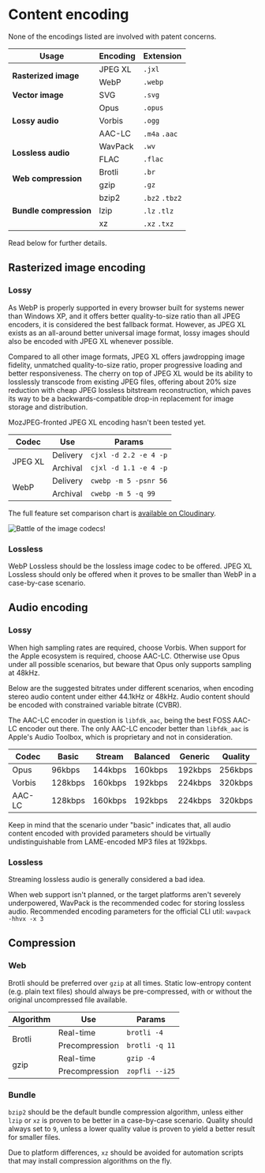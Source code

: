 # Content encoding
None of the encodings listed are involved with patent concerns.

<div><table>
	<thead><tr>
		<th>Usage</th>
		<th>Encoding</th>
		<th>Extension</th>
	</tr></thead>
	<tbody><tr>
		<td rowspan=2><b>Rasterized image</b></td>
		<td>JPEG XL</td>
		<td><code>.jxl</code></td>
	</tr><tr>
		<td>WebP</td>
		<td><code>.webp</code></td>
	</tr><tr>
		<td><b>Vector image</b></td>
		<td>SVG</td>
		<td><code>.svg</code></td>
	</tr><tr>
		<td rowspan=3><b>Lossy audio</b></td>
		<td>Opus</td>
		<td><code>.opus</code></td>
	</tr><tr>
		<td>Vorbis</td>
		<td><code>.ogg</code></td>
	</tr><tr>
		<td>AAC-LC</td>
		<td><code>.m4a</code> <code>.aac</code></td>
	</tr><tr>
		<td rowspan=2><b>Lossless audio</b></td>
		<td>WavPack</td>
		<td><code>.wv</code></td>
	</tr><tr>
		<td>FLAC</td>
		<td><code>.flac</code></td>
	</tr><tr>
		<td rowspan=2><b>Web compression</b></td>
		<td>Brotli</td>
		<td><code>.br</code></td>
	</tr><tr>
		<td>gzip</td>
		<td><code>.gz</code></td>
	</tr><tr>
		<td rowspan=3><b>Bundle compression</b></td>
		<td>bzip2</td>
		<td><code>.bz2</code> <code>.tbz2</code></td>
	</tr><tr>
		<td>lzip</td>
		<td><code>.lz</code> <code>.tlz</code></td>
	</tr><tr>
		<td>xz</td>
		<td><code>.xz</code> <code>.txz</code></td>
	</tr></tbody>
</table></div>

Read below for further details.

## Rasterized image encoding
### Lossy
As WebP is properly supported in every browser built for systems newer than Windows XP, and it offers better quality-to-size ratio than all JPEG encoders, it is considered the best fallback format. However, as JPEG XL exists as an all-around better universal image format, lossy images should also be encoded with JPEG XL whenever possible.

Compared to all other image formats, JPEG XL offers jawdropping image fidelity, unmatched quality-to-size ratio, proper progressive loading and better responsiveness. The cherry on top of JPEG XL would be its ability to losslessly transcode from existing JPEG files, offering about 20% size reduction with cheap JPEG lossless bitstream reconstruction, which paves its way to be a backwards-compatible drop-in replacement for image storage and distribution.

MozJPEG-fronted JPEG XL encoding hasn't been tested yet.

<div><table>
	<thead><tr>
		<th>Codec</th>
		<th>Use</th>
		<th>Params</th>
	</tr></thead>
	<tbody><tr>
		<td rowspan=2>JPEG XL</td>
		<td>Delivery</td>
		<td><code>cjxl -d 2.2 -e 4 -p</code></td>
	</tr><tr>
		<td>Archival</td>
		<td><code>cjxl -d 1.1 -e 4 -p</code></td>
	</tr><tr>
		<td rowspan=2>WebP</td>
		<td>Delivery</td>
		<td><code>cwebp -m 5 -psnr 56</code></td>
	</tr><tr>
		<td>Archival</td>
		<td><code>cwebp -m 5 -q 99</code></td>
	</tr></tbody>
</table></div>

The full feature set comparison chart is [available on Cloudinary](https://res.cloudinary.com/cloudinary-marketing/image/upload/w_700,c_fill,f_auto,q_auto,dpr_2.0/Web_Assets/blog/Battle-of-the-Codecs_fnl.png).

![Battle of the image codecs!](https://res.cloudinary.com/cloudinary-marketing/image/upload/w_700,c_fill,f_auto,q_auto,dpr_2.0/Web_Assets/blog/Battle-of-the-Codecs_fnl.png)

### Lossless
WebP Lossless should be the lossless image codec to be offered. JPEG XL Lossless should only be offered when it proves to be smaller than WebP in a case-by-case scenario.

## Audio encoding
### Lossy
When high sampling rates are required, choose Vorbis. When support for the Apple ecosystem is required, choose AAC-LC. Otherwise use Opus under all possible scenarios, but beware that Opus only supports sampling at 48kHz.

Below are the suggested bitrates under different scenarios, when encoding stereo audio content under either 44.1kHz or 48kHz. Audio content should be encoded with constrained variable bitrate (CVBR).

The AAC-LC encoder in question is `libfdk_aac`, being the best FOSS AAC-LC encoder out there. The only AAC-LC encoder better than `libfdk_aac` is Apple's Audio Toolbox, which is proprietary and not in consideration.

| Codec  | Basic   | Stream  | Balanced | Generic | Quality |
| ------ | ------- | ------- | -------- | ------- | ------- |
| Opus   | 96kbps  | 144kbps | 160kbps  | 192kbps | 256kbps |
| Vorbis | 128kbps | 160kbps | 192kbps  | 224kbps | 320kbps |
| AAC-LC | 128kbps | 160kbps | 192kbps  | 224kbps | 320kbps |

Keep in mind that the scenario under "basic" indicates that, all audio content encoded with provided parameters should be virtually undistinguishable from LAME-encoded MP3 files at 192kbps.

### Lossless
Streaming lossless audio is generally considered a bad idea.

When web support isn't planned, or the target platforms aren't severely underpowered, WavPack is the recommended codec for storing lossless audio. Recommended encoding parameters for the official CLI util: `wavpack -hhvx -x 3`

## Compression
### Web
Brotli should be preferred over `gzip` at all times. Static low-entropy content (e.g. plain text files) should always be pre-compressed, with or without the original uncompressed file available.

<div><table>
	<thead><tr>
		<th>Algorithm</th>
		<th>Use</th>
		<th>Params</th>
	</tr></thead>
	<tbody><tr>
		<td rowspan=2>Brotli</td>
		<td>Real-time</td>
		<td><code>brotli -4</code></td>
	</tr><tr>
		<td>Precompression</td>
		<td><code>brotli -q 11</code></td>
	</tr><tr>
		<td rowspan=2>gzip</td>
		<td>Real-time</td>
		<td><code>gzip -4</code></td>
	</tr><tr>
		<td>Precompression</td>
		<td><code>zopfli --i25</code></td>
	</tr></tbody>
</table></div>

### Bundle
`bzip2` should be the default bundle compression algorithm, unless either `lzip` or `xz` is proven to be better in a case-by-case scenario. Quality should always set to `9`, unless a lower quality value is proven to yield a better result for smaller files.

Due to platform differences, `xz` should be avoided for automation scripts that may install compression algorithms on the fly.